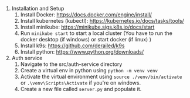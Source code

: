 1. Installation and Setup
   1. Install Docker: https://docs.docker.com/engine/install/
   2. Install kubernetes (kubectl): https://kubernetes.io/docs/tasks/tools/
   3. Install minikube: https://minikube.sigs.k8s.io/docs/start
   4. Run `minikube start` to start a local cluster (You have to run the docker desktop (if windows) or start docker (if linux) )
   5. Install k9s: https://github.com/derailed/k9s
   6. Install python: https://www.python.org/downloads/
2. Auth service
   1. Navigate to the src/auth-service directory
   2. Create a virtual env in python using `python -m venv venv`
   3. Activate the virtual environment using `source ./venv/bin/activate` or `.\venv\Scripts\Activate` if you're on windows.
   4. Create a new file called `server.py` and populate it.